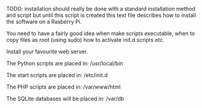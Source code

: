 TODO: installation should really be done with a standard installation method and script but until this script is created this text file describes how to install the software on a Rasberry Pi.

You need to have a fairly good idea when make scripts executable, when to copy files as root (using sudo) 
how to activate init.d scripts etc.

Install your favourite web server.

The Python scripts are placed in: /usr/local/bin

The start scripts are placed in: /etc/init.d

The PHP scripts are placed in: /var/www/html

The SQLite databases will be placed in: /var/db
